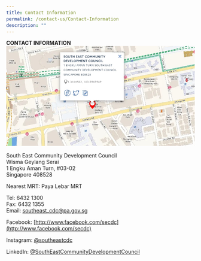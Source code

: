 ```yaml
---
title: Contact Information
permalink: /contact-us/Contact-Information
description: ""
---
```

**CONTACT INFORMATION**
![(Source- onemap.sg)](/images/Map.jpg)

South East Community Development Council  
Wisma Geylang Serai  
1 Engku Aman Turn, #03-02  
Singapore 408528

Nearest MRT: Paya Lebar MRT

Tel: 6432 1300  
Fax: 6432 1355  
Email: [southeast\_cdc@pa.gov.sg](mailto:southeast_cdc@pa.gov.sg)  

Facebook: [http://www.facebook.com/secdc](http://www.facebook.com/secdc)

Instagram: [@southeastcdc](https://www.instagram.com/southeastcdc/)

LinkedIn: [@SouthEastCommunityDevelopmentCouncil](https://sg.linkedin.com/company/south-east-community-development-council)